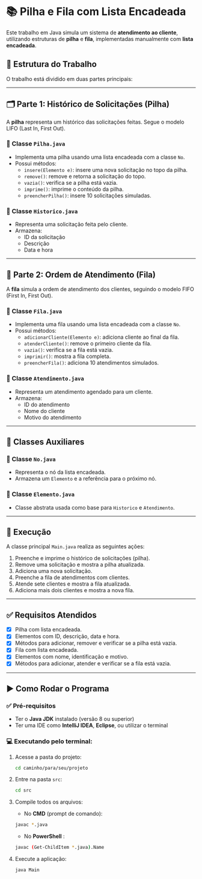 # 📚 Pilha e Fila com Lista Encadeada

Este trabalho em Java simula um sistema de **atendimento ao cliente**, utilizando estruturas de **pilha** e **fila**, implementadas manualmente com **lista encadeada**.

## 🔧 Estrutura do Trabalho

O trabalho está dividido em duas partes principais:

---

## 🗂️ Parte 1: Histórico de Solicitações (Pilha)

A **pilha** representa um histórico das solicitações feitas. Segue o modelo LIFO (Last In, First Out).

### 📁 Classe `Pilha.java`
- Implementa uma pilha usando uma lista encadeada com a classe `No`.
- Possui métodos:
    - `insere(Elemento e)`: insere uma nova solicitação no topo da pilha.
    - `remove()`: remove e retorna a solicitação do topo.
    - `vazia()`: verifica se a pilha está vazia.
    - `imprime()`: imprime o conteúdo da pilha.
    - `preencherPilha()`: insere 10 solicitações simuladas.

### 📁 Classe `Historico.java`
- Representa uma solicitação feita pelo cliente.
- Armazena:
    - ID da solicitação
    - Descrição
    - Data e hora

---

## 🧾 Parte 2: Ordem de Atendimento (Fila)

A **fila** simula a ordem de atendimento dos clientes, seguindo o modelo FIFO (First In, First Out).

### 📁 Classe `Fila.java`
- Implementa uma fila usando uma lista encadeada com a classe `No`.
- Possui métodos:
    - `adicionarCliente(Elemento e)`: adiciona cliente ao final da fila.
    - `atenderCliente()`: remove o primeiro cliente da fila.
    - `vazia()`: verifica se a fila está vazia.
    - `imprimir()`: mostra a fila completa.
    - `preencherFila()`: adiciona 10 atendimentos simulados.

### 📁 Classe `Atendimento.java`
- Representa um atendimento agendado para um cliente.
- Armazena:
    - ID do atendimento
    - Nome do cliente
    - Motivo do atendimento

---

## 🔗 Classes Auxiliares

### 📁 Classe `No.java`
- Representa o nó da lista encadeada.
- Armazena um `Elemento` e a referência para o próximo nó.

### 📁 Classe `Elemento.java`
- Classe abstrata usada como base para `Historico` e `Atendimento`.

---

## 🚀 Execução

A classe principal `Main.java` realiza as seguintes ações:

1. Preenche e imprime o histórico de solicitações (pilha).
2. Remove uma solicitação e mostra a pilha atualizada.
3. Adiciona uma nova solicitação.
4. Preenche a fila de atendimentos com clientes.
5. Atende sete clientes e mostra a fila atualizada.
6. Adiciona mais dois clientes e mostra a nova fila.

---

## ✅ Requisitos Atendidos

- [x] Pilha com lista encadeada.
- [x] Elementos com ID, descrição, data e hora.
- [x] Métodos para adicionar, remover e verificar se a pilha está vazia.
- [x] Fila com lista encadeada.
- [x] Elementos com nome, identificação e motivo.
- [x] Métodos para adicionar, atender e verificar se a fila está vazia.

---

## ▶️ Como Rodar o Programa

### ✅ Pré-requisitos
- Ter o **Java JDK** instalado (versão 8 ou superior)
- Ter uma IDE como **IntelliJ IDEA**, **Eclipse**, ou utilizar o terminal

### 💻 Executando pelo terminal:
1. Acesse a pasta do projeto:
   ```bash
   cd caminho/para/seu/projeto
   ```
   
2. Entre na pasta `src`:
    ```bash
    cd src
    ```
   
3. Compile todos os arquivos:
   * No __CMD__ (prompt de comando):
    ```bash
    javac *.java
    ```
    * No __PowerShell__ :
    ```bash
    javac (Get-ChildItem *.java).Name
    ```
4. Execute a aplicação:
    ```bash
    java Main
    ```